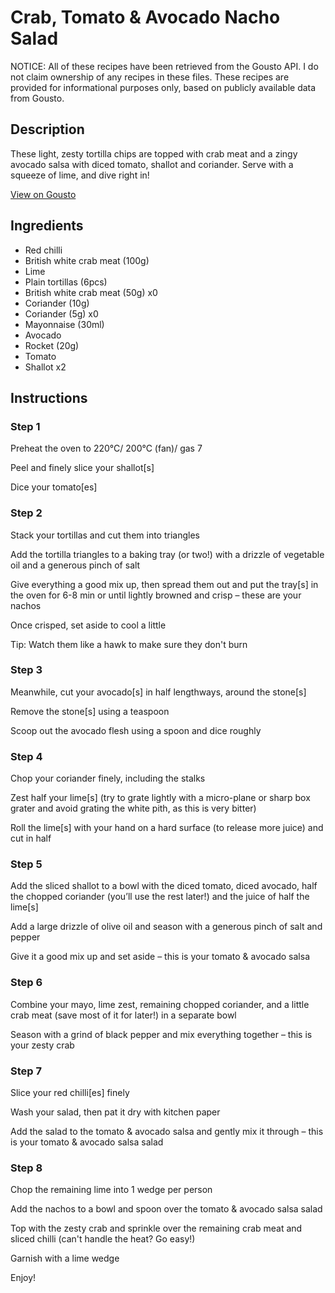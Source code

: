 # Crab, Tomato & Avocado Nacho Salad

NOTICE: All of these recipes have been retrieved from the Gousto API. I do not claim ownership of any recipes in these files. These recipes are provided for informational purposes only, based on publicly available data from Gousto.

## Description

These light, zesty tortilla chips are topped with crab meat and a zingy avocado salsa with diced tomato, shallot and coriander. Serve with a squeeze of lime, and dive right in!

[View on Gousto](https://www.gousto.co.uk/recipes/cookbook/crab-tomato-avocado-nacho-salad)

## Ingredients

- Red chilli
- British white crab meat (100g)
- Lime
- Plain tortillas (6pcs)
- British white crab meat (50g) x0
- Coriander (10g)
- Coriander (5g) x0
- Mayonnaise (30ml)
- Avocado
- Rocket (20g)
- Tomato
- Shallot x2

## Instructions


### Step 1

Preheat the oven to 220°C/ 200°C (fan)/ gas 7

Peel and finely slice your shallot[s]

Dice your tomato[es]


### Step 2

Stack your tortillas and cut them into triangles

Add the tortilla triangles to a baking tray (or two!) with a drizzle of vegetable oil and a generous pinch of salt

Give everything a good mix up, then spread them out and put the tray[s] in the oven for 6-8 min or until lightly browned and crisp – these are your nachos

Once crisped, set aside to cool a little

Tip: Watch them like a hawk to make sure they don't burn


### Step 3

Meanwhile, cut your avocado[s] in half lengthways, around the stone[s]

Remove the stone[s] using a teaspoon

Scoop out the avocado flesh using a spoon and dice roughly


### Step 4

Chop your coriander finely, including the stalks

Zest half your lime[s] (try to grate lightly with a micro-plane or sharp box grater and avoid grating the white pith, as this is very bitter)

Roll the lime[s] with your hand on a hard surface (to release more juice) and cut in half


### Step 5

Add the sliced shallot to a bowl with the diced tomato, diced avocado, half the chopped coriander (you’ll use the rest later!) and the juice of half the lime[s]

Add a large drizzle of olive oil and season with a generous pinch of salt and pepper

Give it a good mix up and set aside – this is your tomato & avocado salsa


### Step 6

Combine your mayo, lime zest, remaining chopped coriander, and a little crab meat (save most of it for later!) in a separate bowl

Season with a grind of black pepper and mix everything together – this is your zesty crab


### Step 7

Slice your red chilli[es] finely

Wash your salad, then pat it dry with kitchen paper

Add the salad to the tomato & avocado salsa and gently mix it through – this is your tomato & avocado salsa salad

### Step 8

Chop the remaining lime into 1 wedge per person

Add the nachos to a bowl and spoon over the tomato & avocado salsa salad

Top with the zesty crab and sprinkle over the remaining crab meat and sliced chilli (can't handle the heat? Go easy!)

Garnish with a lime wedge

Enjoy!


